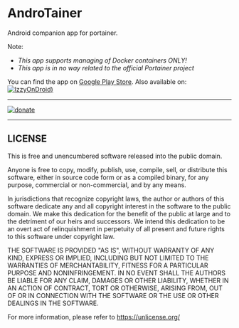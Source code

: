 # AndroTainer
Android companion app for portainer.

Note: 
- _This app supports managing of Docker containers ONLY!_
- *This app is in no way related to the official Portainer project*

You can find the app on [Google Play Store](https://play.google.com/store/apps/details?id=com.dokeraj.androtainer).
Also available on: [![IzzyOnDroid](https://gitlab.com/IzzyOnDroid/repo/-/raw/master/assets/IzzyOnDroid.png))](https://apt.izzysoft.de/fdroid/index/apk/com.dokeraj.androtainer)

---------------------------------------------
[![donate](https://i.imgur.com/BTVI4EQ.png)](https://donate.dokeraj.cc)

------------------------------------------------

## LICENSE

This is free and unencumbered software released into the public domain.

Anyone is free to copy, modify, publish, use, compile, sell, or distribute this software, either in source code form or as a compiled binary, for any purpose, commercial or non-commercial, and by any means.

In jurisdictions that recognize copyright laws, the author or authors of this software dedicate any and all copyright interest in the software to the public domain. We make this dedication for the benefit of the public at large and to the detriment of our heirs and successors. We intend this dedication to be an overt act of relinquishment in perpetuity of all present and future rights to this software under copyright law.

THE SOFTWARE IS PROVIDED "AS IS", WITHOUT WARRANTY OF ANY KIND, EXPRESS OR IMPLIED, INCLUDING BUT NOT LIMITED TO THE WARRANTIES OF MERCHANTABILITY, FITNESS FOR A PARTICULAR PURPOSE AND NONINFRINGEMENT. IN NO EVENT SHALL THE AUTHORS BE LIABLE FOR ANY CLAIM, DAMAGES OR OTHER LIABILITY, WHETHER IN AN ACTION OF CONTRACT, TORT OR OTHERWISE, ARISING FROM, OUT OF OR IN CONNECTION WITH THE SOFTWARE OR THE USE OR OTHER DEALINGS IN THE SOFTWARE.

For more information, please refer to <https://unlicense.org/>
